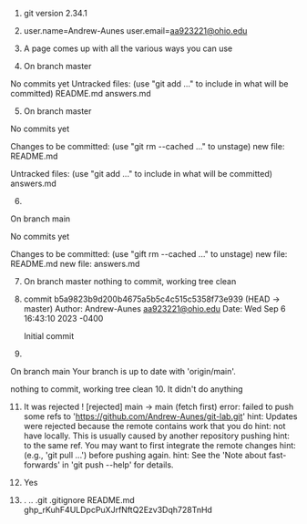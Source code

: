 1. git version 2.34.1

2. user.name=Andrew-Aunes
   user.email=aa923221@ohio.edu

3. A page comes up with all the various ways you can use

4. On branch master

No commits yet
Untracked files:
  (use "git add <file>..." to include in what will be committed)
        README.md
        answers.md

5. On branch master

No commits yet

Changes to be committed:
  (use "git rm --cached <file>..." to unstage)
        new file:   README.md

Untracked files:
  (use "git add <file>..." to include in what will be committed)
        answers.md

6. 
On branch main

No commits yet

Changes to be committed:
    (use "gift rm --cached <file>..." to unstage)
        new file: README.md
        new file: answers.md

7. On branch master
nothing to commit, working tree clean

8.  commit b5a9823b9d200b4675a5b5c4c515c5358f73e939 (HEAD -> master)
Author: Andrew-Aunes <aa923221@ohio.edu>
Date:   Wed Sep 6 16:43:10 2023 -0400

    Initial commit

9. 
On branch main
Your branch is up to date with 'origin/main'.

nothing to commit, working tree clean
10. It didn't do anything

11.  It was rejected ! [rejected]        main -> main (fetch first)
error: failed to push some refs to 'https://github.com/Andrew-Aunes/git-lab.git'
hint: Updates were rejected because the remote contains work that you do
hint: not have locally. This is usually caused by another repository pushing
hint: to the same ref. You may want to first integrate the remote changes
hint: (e.g., 'git pull ...') before pushing again.
hint: See the 'Note about fast-forwards' in 'git push --help' for details.

12. Yes

13. .  ..  .git  .gitignore  README.md
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
